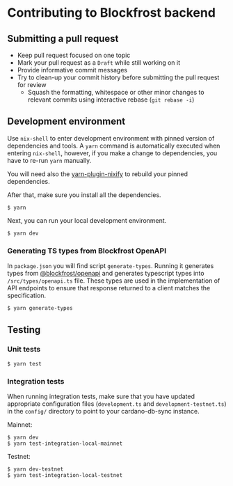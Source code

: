 # Contributing to Blockfrost backend

## Submitting a pull request

- Keep pull request focused on one topic
- Mark your pull request as a `Draft` while still working on it
- Provide informative commit messages
- Try to clean-up your commit history before submitting the pull request for review
  - Squash the formatting, whitespace or other minor changes to relevant commits using interactive rebase (`git rebase -i`)

## Development environment

Use `nix-shell` to enter development environment with pinned version of dependencies and tools. A `yarn` command is automatically executed when entering `nix-shell`, however, if you make a change to dependencies, you have to re-run `yarn` manually.

You will need also the [yarn-plugin-nixify](https://github.com/stephank/yarn-plugin-nixify) to rebuild your pinned dependencies.

After that, make sure you install all the dependencies.

```
$ yarn
```

Next, you can run your local development environment.

```
$ yarn dev
```

### Generating TS types from Blockfrost OpenAPI

In `package.json` you will find script `generate-types`. Running it generates types from [@blockfrost/openapi](https://github.com/blockfrost/openapi) and generates typescript types into `/src/types/openapi.ts` file. These types are used in the implementation of API endpoints to ensure that response returned to a client matches the specification.

```
$ yarn generate-types
```

## Testing

### Unit tests

```
$ yarn test
```

### Integration tests

When running integration tests, make sure that you have updated appropriate configuration files (`development.ts` and `development-testnet.ts`) in the `config/` directory to point to your cardano-db-sync instance.

Mainnet:

```
$ yarn dev
$ yarn test-integration-local-mainnet
```

Testnet:

```
$ yarn dev-testnet
$ yarn test-integration-local-testnet
```
